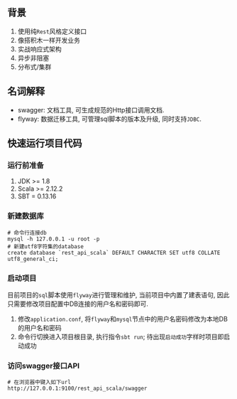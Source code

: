 ## 背景

1. 使用纯`Rest`风格定义接口
2. 像搭积木一样开发业务
3. 实战响应式架构
4. 异步非阻塞
5. 分布式/集群

## 名词解释

* swagger: 文档工具,  可生成规范的Http接口调用文档.
* flyway: 数据迁移工具, 可管理sql脚本的版本及升级, 同时支持`JDBC`.

## 快速运行项目代码

### 运行前准备

1. JDK >= 1.8
2. Scala >= 2.12.2
3. SBT = 0.13.16

### 新建数据库

```
# 命令行连接db
mysql -h 127.0.0.1 -u root -p
# 新建utf8字符集的database
create database `rest_api_scala` DEFAULT CHARACTER SET utf8 COLLATE utf8_general_ci;
```

### 启动项目

目前项目的`sql`脚本使用`flyway`进行管理和维护, 当前项目中内置了建表语句, 因此只需要修改项目配置中DB连接的用户名和密码即可.

1. 修改`application.conf`, 将`flyway`和`mysql`节点中的用户名密码修改为本地DB的用户名和密码
2. 命令行切换进入项目根目录, 执行指令`sbt run`; 待出现`启动成功`字样时项目即启动成功

### 访问swagger接口API

```
# 在浏览器中键入如下url
http://127.0.0.1:9100/rest_api_scala/swagger
```